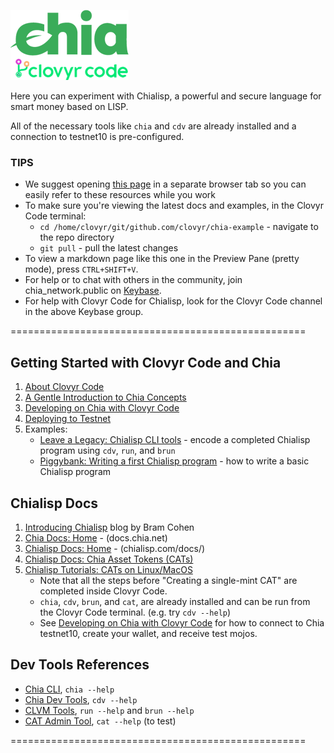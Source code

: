 ![Chia Logo](intro/static/img/chia-clovyr-logos.png)

Here you can experiment with Chialisp, a powerful and secure language for smart money based on LISP.

All of the necessary tools like `chia` and `cdv` are already installed and a connection to testnet10 is pre-configured.

### TIPS
- We suggest opening [this page](https://github.com/clovyr/chia-example/blob/main/README.md) in a separate browser tab so you can easily refer to these resources while you work
- To make sure you're viewing the latest docs and examples, in the Clovyr Code terminal:
   - `cd /home/clovyr/git/github.com/clovyr/chia-example` - navigate to the repo directory
   - `git pull` - pull the latest changes
- To view a markdown page like this one in the Preview Pane (pretty mode), press `CTRL+SHIFT+V`.
- For help or to chat with others in the community, join chia_network.public on [Keybase](https://keybase.io). 
- For help with Clovyr Code for Chialisp, look for the Clovyr Code channel in the above Keybase group.

===================================================

## Getting Started with Clovyr Code and Chia
   1.  [About Clovyr Code](https://github.com/clovyr/chia-example/blob/main/intro/98-About-Clovyr-Code.md)
   2.  [A Gentle Introduction to Chia Concepts](https://github.com/clovyr/chia-example/blob/main/intro/01-Chia-101.md)
   3.  [Developing on Chia with Clovyr Code](https://github.com/clovyr/chia-example/blob/main/intro/02-Getting-Started.md)
   4.  [Deploying to Testnet](https://github.com/clovyr/chia-example/blob/main/intro/05-Deploying-to-Testnet.md)
   4.  Examples:
       -  [Leave a Legacy: Chialisp CLI tools](https://github.com/clovyr/chia-example/blob/main/examples/LeaveALegacy/README.md) - encode a completed Chialisp program using `cdv`, `run`, and `brun`
       -  [Piggybank: Writing a first Chialisp program](https://github.com/clovyr/chia-example/blob/main/examples/chia-piggybank/02-Piggybank-Simple.md) - how to write a basic Chialisp program

## Chialisp Docs
   1. [Introducing Chialisp](https://www.chia.net/2019/11/27/chialisp.en.html) blog by Bram Cohen 
   1. [Chia Docs: Home](https://docs.chia.net/) - (docs.chia.net)
   2. [Chialisp Docs: Home](https://chialisp.com/docs/) - (chialisp.com/docs/)
   3. [Chialisp Docs: Chia Asset Tokens (CATs)](https://chialisp.com/docs/puzzles/cats)
   4. [Chialisp Tutorials: CATs on Linux/MacOS](https://chialisp.com/docs/tutorials/CAT_Launch_Process_Linux_MacOS#creating-a-single-mint-cat)
      - Note that all the steps before "Creating a single-mint CAT" are completed inside Clovyr Code. 
      - `chia`, `cdv`, `brun`, and `cat`, are already installed and can be run from the Clovyr Code terminal. (e.g. try `cdv --help`)
      - See [Developing on Chia with Clovyr Code](https://github.com/clovyr/chia-example/blob/main/intro/02-Getting-Started.md) for how to connect to Chia testnet10, create your wallet, and receive test mojos.

## Dev Tools References
   - [Chia CLI](https://github.com/Chia-Network/chia-blockchain/wiki/CLI-Commands-Reference),  `chia --help`
   - [Chia Dev Tools](https://github.com/Chia-Network/chia-dev-tools), `cdv --help`
   - [CLVM Tools](https://github.com/Chia-Network/clvm_tools), `run --help` and `brun --help`
   - [CAT Admin Tool](https://github.com/Chia-Network/CAT-admin-tool), `cat --help` (to test)

===================================================
